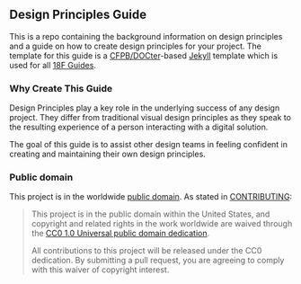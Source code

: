 ## Design Principles Guide 

This is a repo containing the background information on design principles and a guide on how to create design principles for your project. The template for this guide is a 
[CFPB/DOCter](https://github.com/CFPB/DOCter)-based
[Jekyll](http://jekyllrb.com/) template which is used for all
[18F Guides](http://18f.github.io/guides/).

### Why Create This Guide

Design Principles play a key role in the underlying success of any design project. They differ from traditional visual design principles as they speak to the resulting experience of a person interacting with a digital solution. 

The goal of this guide is to assist other design teams in feeling confident in creating and maintaining their own design principles. 

### Public domain

This project is in the worldwide [public domain](LICENSE.md). As stated in [CONTRIBUTING](CONTRIBUTING.md):

> This project is in the public domain within the United States, and copyright and related rights in the work worldwide are waived through the [CC0 1.0 Universal public domain dedication](https://creativecommons.org/publicdomain/zero/1.0/).
>
> All contributions to this project will be released under the CC0 dedication. By submitting a pull request, you are agreeing to comply with this waiver of copyright interest.
